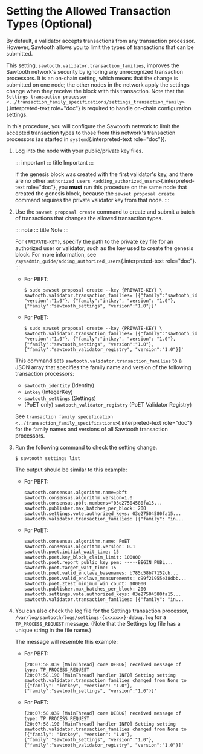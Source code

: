 # Setting the Allowed Transaction Types (Optional)

By default, a validator accepts transactions from any transaction
processor. However, Sawtooth allows you to limit the types of
transactions that can be submitted.

This setting, `sawtooth.validator.transaction_families`, improves the
Sawtooth network\'s security by ignoring any unrecognized transaction
processors. It is an on-chain setting, which means that the change is
submitted on one node; the other nodes in the network apply the settings
change when they receive the block with this transaction. Note that the
`Settings transaction processor <../transaction_family_specifications/settings_transaction_family>`{.interpreted-text
role="doc"} is required to handle on-chain configuration settings.

In this procedure, you will configure the Sawtooth network to limit the
accepted transaction types to those from this network\'s transaction
processors (as started in `systemd`{.interpreted-text role="doc"}).

1.  Log into the node with your public/private key files.

    ::: important
    ::: title
    Important
    :::

    If the genesis block was created with the first validator\'s key,
    and there are no other
    `authorized users <adding_authorized_users>`{.interpreted-text
    role="doc"}, you **must** run this procedure on the same node that
    created the genesis block, because the `sawset proposal create`
    command requires the private validator key from that node.
    :::

2.  Use the `sawset proposal create` command to create and submit a
    batch of transactions that changes the allowed transaction types.

    ::: note
    ::: title
    Note
    :::

    For `{PRIVATE-KEY}`, specify the path to the private key file for an
    authorized user or validator, such as the key used to create the
    genesis block. For more information, see
    `/sysadmin_guide/adding_authorized_users`{.interpreted-text
    role="doc"}.
    :::

    -   For PBFT:

        ``` console
        $ sudo sawset proposal create --key {PRIVATE-KEY} \
        sawtooth.validator.transaction_families='[{"family":"sawtooth_identity", "version":"1.0"}, {"family":"intkey", "version": "1.0"}, {"family":"sawtooth_settings", "version":"1.0"}]'
        ```

    -   For PoET:

        ``` console
        $ sudo sawset proposal create --key {PRIVATE-KEY} \
        sawtooth.validator.transaction_families='[{"family":"sawtooth_identity", "version":"1.0"}, {"family":"intkey", "version": "1.0"}, {"family":"sawtooth_settings", "version":"1.0"}, {"family":"sawtooth_validator_registry", "version":"1.0"}]'
        ```

    This command sets `sawtooth.validator.transaction_families` to a
    JSON array that specifies the family name and version of the
    following transaction processors:

    -   `sawtooth_identity` (Identity)
    -   `intkey` (IntegerKey)
    -   `sawtooth_settings` (Settings)
    -   (PoET only) `sawtooth_validator_registry` (PoET Validator
        Registry)

    See
    `transaction family specification <../transaction_family_specifications>`{.interpreted-text
    role="doc"} for the family names and versions of all Sawtooth
    transaction processors.

3.  Run the following command to check the setting change.

    ``` console
    $ sawtooth settings list
    ```

    The output should be similar to this example:

    -   For PBFT:

        ``` console
        sawtooth.consensus.algorithm.name=pbft
        sawtooth.consensus.algorithm.version=1.0
        sawtooth.consensus.pbft.members="03e27504580fa15...
        sawtooth.publisher.max_batches_per_block: 200
        sawtooth.settings.vote.authorized_keys: 03e27504580fa15...
        sawtooth.validator.transaction_families: [{"family": "in...
        ```

    -   For PoET:

        ``` console
        sawtooth.consensus.algorithm.name: PoET
        sawtooth.consensus.algorithm.version: 0.1
        sawtooth.poet.initial_wait_time: 15
        sawtooth.poet.key_block_claim_limit: 100000
        sawtooth.poet.report_public_key_pem: -----BEGIN PUBL...
        sawtooth.poet.target_wait_time: 15
        sawtooth.poet.valid_enclave_basenames: b785c58b77152cb...
        sawtooth.poet.valid_enclave_measurements: c99f21955e38dbb...
        sawtooth.poet.ztest_minimum_win_count: 100000
        sawtooth.publisher.max_batches_per_block: 200
        sawtooth.settings.vote.authorized_keys: 03e27504580fa15...
        sawtooth.validator.transaction_families: [{"family": "in...
        ```

4.  You can also check the log file for the Settings transaction
    processor, `/var/log/sawtooth/logs/settings-{xxxxxxx}-debug.log` for
    a `TP_PROCESS_REQUEST` message. (Note that the Settings log file has
    a unique string in the file name.)

    The message will resemble this example:

    -   For PBFT:

        ``` none
        [20:07:58.039 [MainThread] core DEBUG] received message of type: TP_PROCESS_REQUEST
        [20:07:58.190 [MainThread] handler INFO] Setting setting sawtooth.validator.transaction_families changed from None to [{"family": "intkey", "version": "1.0"}, {"family":"sawtooth_settings", "version":"1.0"}]'
        ```

    -   For PoET:

        ``` none
        [20:07:58.039 [MainThread] core DEBUG] received message of type: TP_PROCESS_REQUEST
        [20:07:58.190 [MainThread] handler INFO] Setting setting sawtooth.validator.transaction_families changed from None to [{"family": "intkey", "version": "1.0"}, {"family":"sawtooth_settings", "version":"1.0"}, {"family":"sawtooth_validator_registry", "version":"1.0"}]'
        ```

<!--
  Licensed under Creative Commons Attribution 4.0 International License
  https://creativecommons.org/licenses/by/4.0/
-->
